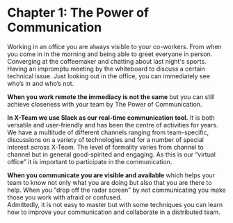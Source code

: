 # Chapter 1: The Power of Communication

Working in an office you are always visible to your co-workers. From when you come in in the morning and being able to greet everyone in person. Converging at the coffeemaker and chatting about last night's sports. Having an impromptu meeting by the whiteboard to discuss a certain technical issue. Just looking out in the office, you can immediately see who’s in and who’s not.

**When you work remote the immediacy is not the same** but you can still achieve closeness with your team by The Power of Communication.

**In X-Team we use Slack as our real-time communication tool.** It is both versatile and user-friendly and has been the centre of activities for years. We have a multitude of different channels ranging from team-specific, discussions on a variety of technologies and for a number of special interest across X-Team. The level of formality varies from channel to channel but in general good-spirited and engaging. As this is our “virtual office” it is important to participate in the communication.

**When you communicate you are visible and available** which helps your team to know not only what you are doing but also that you are there to help. When you “drop off the radar screen” by not communicating you make those you work with afraid or confused.  
Admittedly, it is not easy to master but with some techniques you can learn how to improve your communication and collaborate in a distributed team.
